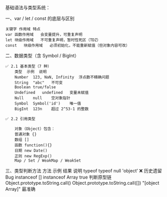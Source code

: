 基础语法与类型系统：

一、var / let / const 的底层与区别

    关键字	作用域	特点
    var	函数作用域	会变量提升，可重复声明
    let	块级作用域	不可重复声明，暂时性死区（TDZ）
    const	块级作用域	必须初始化，不能重新赋值（但对象内容可改）

二、数据类型（含 Symbol / BigInt）

    ✅ 2.1 基本类型（7 种）
        类型	示例	说明
        Number	123, NaN, Infinity	浮点数不精确问题
        String	"abc"	不可变
        Boolean	true/false	
        Undefined	undefined	变量未赋值
        Null	null	空对象指针
        Symbol	Symbol('id')	唯一值
        BigInt	123n	超过 2^53-1 的整数

    ✅ 2.2 引用类型

        对象（Object）包含：
        普通对象 {}
        数组 []
        函数 function(){}
        日期 new Date()
        正则 new RegExp()
        Map / Set / WeakMap / WeakSet

三、类型判断方法
    方法	示例	结果	说明
    typeof	typeof null	'object' ❌	历史遗留 Bug
    instanceof	[] instanceof Array	true	判断原型链
    Object.prototype.toString.call()	Object.prototype.toString.call([])	"[object Array]"	最准确

